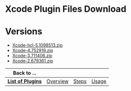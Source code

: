 
Xcode Plugin Files Download
===========================

# Versions

- [Xcode-hcl-5.1098513.zip](https://raw.githubusercontent.com/UrbanCode/IBM-UCB-PLUGINS/main/files/Xcode/Xcode-hcl-5.1098513.zip)
- [Xcode-4.752919.zip](https://raw.githubusercontent.com/UrbanCode/IBM-UCB-PLUGINS/main/files/Xcode/Xcode-4.752919.zip)
- [Xcode-3.711406.zip](https://raw.githubusercontent.com/UrbanCode/IBM-UCB-PLUGINS/main/files/Xcode/Xcode-3.711406.zip)
- [Xcode-2.679361.zip](https://raw.githubusercontent.com/UrbanCode/IBM-UCB-PLUGINS/main/files/Xcode/Xcode-2.679361.zip)

|Back to ...||||
| :---: | :---: | :---: | :---: |
|[**List of Plugins**](../../index.md)|[Overview](./overview.md)|[Steps](./steps.md)|[Usage](./usage.md)|
